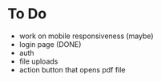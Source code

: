 # To Do

- work on mobile responsiveness (maybe)
- login page (DONE)
- auth
- file uploads
- action button that opens pdf file
